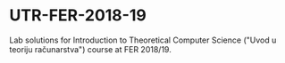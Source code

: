 # UTR-FER-2018-19
Lab solutions for Introduction to Theoretical Computer Science ("Uvod u teoriju računarstva") course at FER 2018/19.
